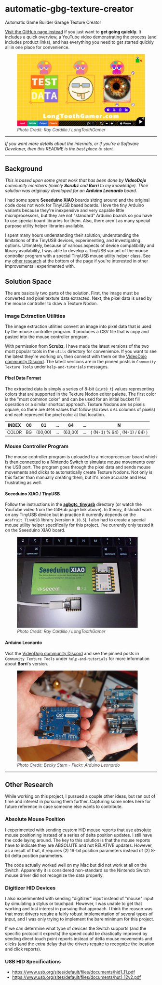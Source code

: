 # automatic-gbg-texture-creator

Automatic Game Builder Garage Texture Creator

[Visit the GitHub page instead](https://raycardillo.github.io/automatic-gbg-texture-creator/) if you just want to **get going quickly**. It includes a quick overview, a YouTube video demonstrating the process (and includes product links), and has everything you need to get started quickly all in one place for convenience.

<figure>
  <img alt="AGBGTC Examples" src="./images/AGBGTC-Examples.jpg">
  <figcaption style="font-style:italic;font-weight:300;">Photo Credit: Ray Cardillo / LongToothGamer</figcaption>
</figure>

-----

_If you want more details about the internals, or if you're a Software Developer, then this README is the best place to start._

-----

## Background
_This is based upon some great work that has been done by **VideoDojo** community members (mainly **Scrubz** and **Borri** to my knowledge). Their solution was originally developed for an **Arduino Leonardo** board._

I had some spare **Seeeduino XIAO** boards sitting around and the original code does not work for TinyUSB based boards. I love the tiny Arduino variants because they're inexpensive and very capable little microprocessors, but they are not "standard" Arduino boards so you have to use special board libraries for them. Also, there aren't as many special purpose utility helper libraries available.

I spent many hours understanding their solution, understanding the limitations of the TinyUSB devices, experimenting, and investigating options. Ultimately, because of various aspects of device compatibility and library availability, I was able to develop a TinyUSB variant of the mouse controller program with a special TinyUSB mouse utility helper class. See my [other research](#other-research) at the bottom of the page if you're interested in other improvements I experimented with.

## Solution Space
The are basically two parts of the solution. First, the image must be converted and pixel texture data extracted. Next, the pixel data is used by the mouse controller to draw a Texture Nodon.

### Image Extraction Utilities
The image extraction utilities convert an image into pixel data that is used by the mouse controller program. It produces a CSV file that is copy and pasted into the mouse controller program.

With permission from **Scrubz**, I have made the latest versions of the two most popular tools in the `utils` directory for convenience. If you want to see the latest they're working on, then connect with them on the [VideoDojo community Discord](https://discord.com/channels/851450528944357437/941124085595910174). The latest versions are in the pinned posts in `Community Texture Tools` under `help-and-tutorials` messages.

#### Pixel Data Format
The extracted data is simply a series of 8-bit (`uint8_t`) values representing colors that are supported in the Texture Nodon editor palette. The first color is the "most common color" and can be used for an initial bucket fill operation or a similar shortcut approach. Texture Nodons are `64` pixels square, so there are `4096` values that follow (`64` rows x `64` columns of pixels) and each represent the pixel color at that location.

| INDEX | 00 | 01      | ... | 64      | ... | N                             |
| ----- | -- | ------- | --- | ------- | --- | ----------------------------- |
| COLOR | BG | (00,00) | ... | (63,00) | ... | ( (N-1) % 64) , (N-1) / 64) ) |


### Mouse Controller Program
The mouse controller program is uploaded to a microprocessor board which is then connected to a Nintendo Switch to simulate mouse movements over the USB port. The program goes through the pixel data and sends mouse movements and clicks to automatically create Texture Nodons. Not only is this faster than manually creating them, but it's more accurate and less frustrating as well.

#### Seeeduino XIAO / TinyUSB
Follow the instructions in the **[agbgtc_tinyusb](./agbgtc_tinyusb)** directory (or watch the YouTube video from the GitHub page link above). In theory, it should work on any TinyUSB device but in practice it currently depends on the `Adafruit_TinyUSB` library (version `0.10.5`). I also had to create a special mouse utility helper specifically for this project. I've currently only tested it on the Seeeduino XIAO board.

<figure>
  <img alt="Seeeduino XIAO" src="./images/Seeeduino-XIAO.jpg" style="width:400px;height:300px;">
  <figcaption style="font-style:italic;font-weight:300;">Photo Credit: Ray Cardillo / LongToothGamer</figcaption>
</figure>

#### Arduino Leonardo
Visit the [VideoDojo community Discord](https://discord.com/channels/851450528944357437/941124085595910174) and see the pinned posts in `Community Texture Tools` under `help-and-tutorials` for more information about **Borri**'s version.

<figure>
  <img alt="Arduino Leonardo" src="./images/Arduino-Leonardo.jpg" style="width:400px;height:300px;">
  <figcaption style="font-style:italic;font-weight:300;">Photo Credit: Becky Stern - Flickr: Arduino Leonardo</figcaption>
</figure>

-----

## Other Research
While working on this project, I pursued a couple other ideas, but ran out of time and interest in pursuing them further. Capturing some notes here for future reference in case someone else wants to contribute.

### Absolute Mouse Position
I experimented with sending custom HID mouse reports that use absolute mouse positioning instead of a series of delta position updates. I still have the code laying around. The key to this solution is that the mouse reports have to indicate they are ABSOLUTE and not RELATIVE updates. However, as a result of that, it requires (2) 16-bit position parameters instead of (2) 8-bit delta position parameters.

The code actually worked well on my Mac but did not work at all on the Switch. Apparently it is considered non-standard so the Nintendo Switch mouse driver did not recognize the data properly.

### Digitizer HID Devices
I also experimented with sending "digitizer" input instead of "mouse" input by simulating a stylus or touchpad. However, I was unable to get that working and lost interest in pursuing that approach. I think the reason was that most drivers require a fairly robust implementation of several types of input, and I was only trying to implement the bare minimum for this project.

If we can determine what type of devices the Switch supports (and the specific protocol it expects) the speed could be drastically improved by sending direct touch point reports instead of delta mouse movements and clicks (and the extra delay that the drivers require to recognize the location and click reports).

### USB HID Specifications
- https://www.usb.org/sites/default/files/documents/hid1_11.pdf
- https://www.usb.org/sites/default/files/documents/hut1_12v2.pdf
